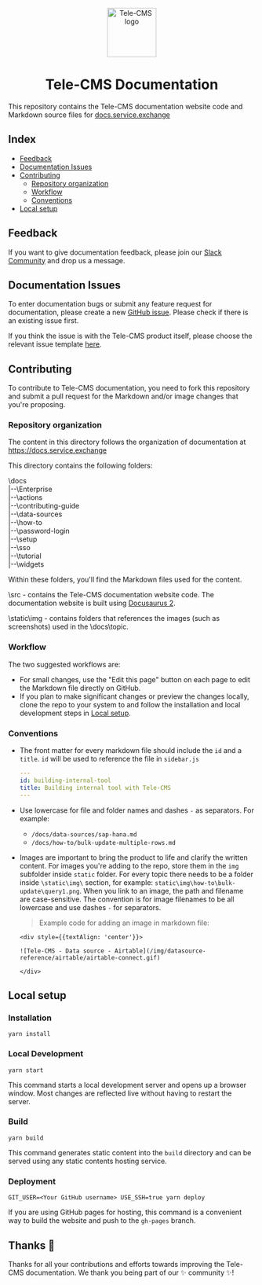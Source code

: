 <p align="center">
  <img alt="Tele-CMS logo" src="static/img/logo.svg" width="100px" />
  <h1 align="center">Tele-CMS Documentation</h1>
</p>

This repository contains the Tele-CMS documentation website code and Markdown source files for [docs.service.exchange](docs.service.exchange)

## Index

- [Feedback](#feedback)
- [Documentation Issues](#documentation-issues)
- [Contributing](#contributing)
  - [Repository organization](#repository-organization)
  - [Workflow](#workflow)
  - [Conventions](#conventions)
- [Local setup](#local-setup)

## Feedback

If you want to give documentation feedback, please join our [Slack Community](https://join.slack.com/) and drop us a message.

## Documentation Issues

To enter documentation bugs or submit any feature request for documentation, please create a new [GitHub issue](https://github.com/service-exchange/fix/issues/new?assignees=&labels=documentation&template=03_documentation_report.yml&title=%5Bdocs%5D%3A+). Please check if there is an existing issue first.

If you think the issue is with the Tele-CMS product itself, please choose the relevant issue template [here](https://github.com/service-exchange/fix/issues/new/choose).

## Contributing

To contribute to Tele-CMS documentation, you need to fork this repository and submit a pull request for the Markdown and/or image changes that you're proposing.

### Repository organization

The content in this directory follows the organization of documentation at <https://docs.service.exchange>

This directory contains the following folders:

\docs <br>
|--\Enterprise <br>
|--\actions <br>
|--\contributing-guide <br>
|--\data-sources <br>
|--\how-to <br>
|--\password-login <br>
|--\setup <br>
|--\sso <br>
|--\tutorial <br>
|--\widgets <br>

Within these folders, you'll find the Markdown files used for the content.

\src - contains the Tele-CMS documentation website code. The documentation website is built using [Docusaurus 2](https://docusaurus.io/).

\static\img - contains folders that references the images (such as screenshots) used in the \docs\topic.

### Workflow

The two suggested workflows are:

- For small changes, use the "Edit this page" button on each page to edit the Markdown file directly on GitHub.
- If you plan to make significant changes or preview the changes locally, clone the repo to your system to and follow the installation and local development steps in [Local setup](#local-setup).

### Conventions

- The front matter for every markdown file should include the `id` and a `title`. `id` will be used to reference the file in `sidebar.js`

  ```yaml
  ---
  id: building-internal-tool
  title: Building internal tool with Tele-CMS
  ---
  ```

- Use lowercase for file and folder names and dashes `-` as separators.
  For example:
  - `/docs/data-sources/sap-hana.md`
  - `/docs/how-to/bulk-update-multiple-rows.md`

- Images are important to bring the product to life and clarify the written content. For images you're adding to the repo, store them in the `img` subfolder inside `static` folder. For every topic there needs to be a folder inside `\static\img\` section, for example: `static\img\how-to\bulk-update\query1.png`.
  When you link to an image, the path and filename are case-sensitive. The convention is for image filenames to be all lowercase and use dashes `-` for separators.

  >Example code for adding an image in markdown file:

  ```
  <div style={{textAlign: 'center'}}>

  ![Tele-CMS - Data source - Airtable](/img/datasource-reference/airtable/airtable-connect.gif)

  </div>
  ```

## Local setup

### Installation

```console
yarn install
```

### Local Development

```console
yarn start
```

This command starts a local development server and opens up a browser window. Most changes are reflected live without having to restart the server.

### Build

```console
yarn build
```

This command generates static content into the `build` directory and can be served using any static contents hosting service.

### Deployment

```console
GIT_USER=<Your GitHub username> USE_SSH=true yarn deploy
```

If you are using GitHub pages for hosting, this command is a convenient way to build the website and push to the `gh-pages` branch.

## Thanks 💜

Thanks for all your contributions and efforts towards improving the Tele-CMS documentation. We thank you being part of our ✨ community ✨!
